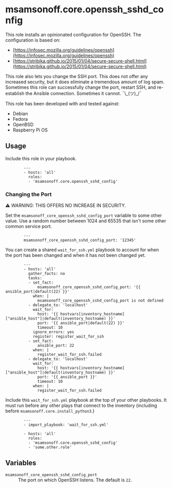 # msamsonoff.core.openssh\_sshd\_config

This role installs an opinionated configuration for OpenSSH.
The configuration is based on:

* [https://infosec.mozilla.org/guidelines/openssh](https://infosec.mozilla.org/guidelines/openssh)
* [https://stribika.github.io/2015/01/04/secure-secure-shell.html](https://stribika.github.io/2015/01/04/secure-secure-shell.html)

This role also lets you change the SSH port.
This does not offer any increased security, but it does eliminate a tremendous amount of log spam.
Sometimes this role can successfully change the port, restart SSH, and re-establish the Ansible connection.
Sometimes it cannot.
¯\\\_(ツ)\_/¯

This role has been developed with and tested against:

* Debian
* Fedora
* OpenBSD
* Raspberry Pi OS

## Usage

Include this role in your playbook.

            ---
            - hosts: 'all'
              roles:
              - 'msamsonoff.core.openssh_sshd_config'

### Changing the Port

⚠ _WARNING_: THIS OFFERS NO INCREASE IN SECURITY.

Set the `msamsonoff_core_openssh_sshd_config_port` variable to some other value.
Use a random number between 1024 and 65535 that isn't some other common service port.

            ---
            msamsonoff_core_openssh_sshd_config_port: '12345'

You can create a shared `wait_for_ssh.yml` playbook to account for when the port has been changed and when it has not been changed yet.

            ---
            - hosts: 'all'
              gather_facts: no
              tasks:
              - set_fact:
                  msamsonoff_core_openssh_sshd_config_port: '{{ ansible_port|default(22) }}'
                when: |
                  msamsonoff_core_openssh_sshd_config_port is not defined
              - delegate_to: 'localhost'
                wait_for:
                  host: '{{ hostvars[inventory_hostname]["ansible_host"]|default(inventory_hostname) }}'
                  port: '{{ ansible_port|default(22) }}'
                  timeout: 10
                ignore_errors: yes
                register: register_wait_for_ssh
              - set_fact:
                  ansible_port: 22
                when: |
                  register_wait_for_ssh.failed
              - delegate_to: 'localhost'
                wait_for:
                  host: '{{ hostvars[inventory_hostname]["ansible_host"]|default(inventory_hostname) }}'
                  port: '{{ ansible_port }}'
                  timeout: 10
                when: |
                  register_wait_for_ssh.failed

Include this `wait_for_ssh.yml` playbook at the top of your other playbooks.
It must run before any other plays that connect to the inventory (including before `msamsonoff.core.install_python3`.)

            ---
            - import_playbook: 'wait_for_ssh.yml'

            - hosts: 'all'
              roles:
              - 'msamsonoff.core.openssh_sshd_config'
              - 'some.other.role'

## Variables

<dl>
  <dt><code>msamsonoff_core_openssh_sshd_config_port</code></dt>
  <dd>The port on which OpenSSH listens. The default is <code>22</code>.</dd>
</dl>
